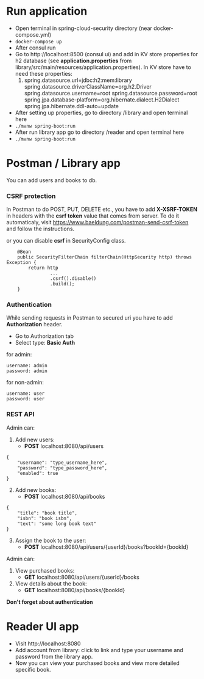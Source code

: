 # Run application

- Open terminal in spring-cloud-security directory (near docker-compose.yml)
- `docker-compose up`
- After consul run
- Go to http://localhost:8500 (consul ui) and add in KV store properties for h2 database 
  (see **application.properties** from library/src/main/resources/application.properties).
  In KV store have to need these properties:
  1) spring.datasource.url=jdbc:h2:mem:library
     spring.datasource.driverClassName=org.h2.Driver
     spring.datasource.username=root
     spring.datasource.password=root
     spring.jpa.database-platform=org.hibernate.dialect.H2Dialect
     spring.jpa.hibernate.ddl-auto=update
- After setting up properties, go to directory /library and open terminal here
- `./mvnw spring-boot:run`
- After run library app go to directory /reader and open terminal here
- `./mvnw spring-boot:run`

# Postman / Library app
You can add users and books to db.
### CSRF protection

In Postman to do POST, PUT, DELETE etc., you have to add **X-XSRF-TOKEN** 
in headers with the **csrf token** value that comes from server. 
To do it automaticaly, visit https://www.baeldung.com/postman-send-csrf-token
and follow the instructions.

or you can disable **csrf** in SecurityConfig class.
~~~
    @Bean
    public SecurityFilterChain filterChain(HttpSecurity http) throws Exception {
        return http
                ...
                .csrf().disable()
                .build();
    }
~~~
### Authentication
While sending requests in Postman to secured uri you have to add **Authorization** header.
- Go to Authorization tab
- Select type: **Basic Auth**

for admin:
~~~
username: admin
password: admin
~~~
for non-admin:
~~~
username: user
password: user
~~~

### REST API
Admin can:
1) Add new users:
    - **POST** localhost:8080/api/users
```
{
    "username": "type_username_here",
    "password": "type_password_here",
    "enabled": true
}
```
2) Add new books:
    - **POST** localhost:8080/api/books
```
{
    "title": "book title",
    "isbn": "book isbn",
    "text": "some long book text"
}
```
3) Assign the book to the user:
    - **POST** localhost:8080/api/users/{userId}/books?bookId={bookId}

Admin can:
1) View purchased books:
    - **GET** localhost:8080/api/users/{userId}/books
2) View details about the book:
    - **GET** localhost:8080/api/books/{bookId}

**Don't forget about authentication**

# Reader UI app
- Visit http://localhost:8080
- Add account from library: click to link and type your username and password from the library app.
- Now you can view your purchased books and view more detailed specific book.

